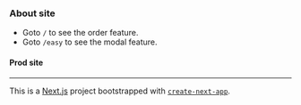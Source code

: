 ### About site

-   Goto `/` to see the order feature.
-   Goto `/easy` to see the modal feature.

#### Prod site

---

This is a [Next.js](https://nextjs.org/) project bootstrapped with [`create-next-app`](https://github.com/vercel/next.js/tree/canary/packages/create-next-app).
